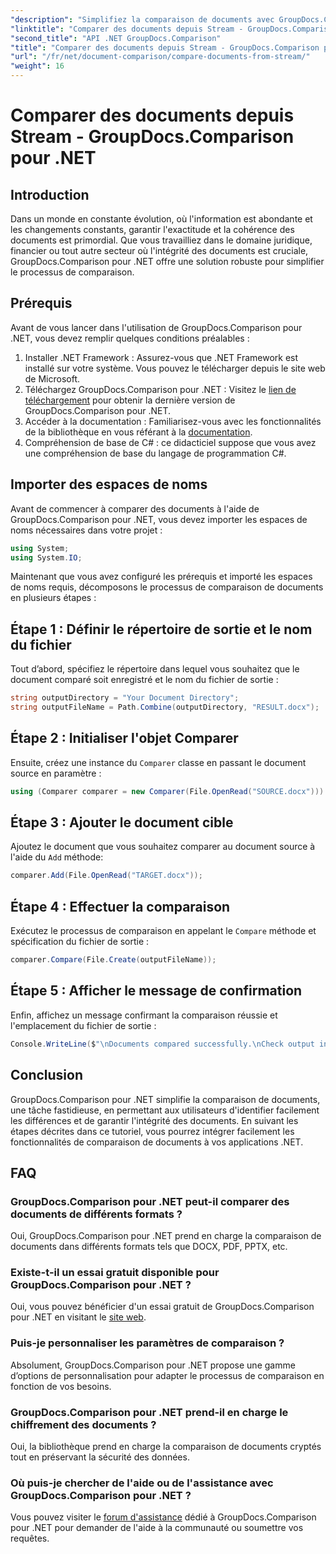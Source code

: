 ```yaml
---
"description": "Simplifiez la comparaison de documents avec GroupDocs.Comparison pour .NET. Comparez vos documents facilement et garantissez l'exactitude de vos fichiers."
"linktitle": "Comparer des documents depuis Stream - GroupDocs.Comparison pour .NET"
"second_title": "API .NET GroupDocs.Comparison"
"title": "Comparer des documents depuis Stream - GroupDocs.Comparison pour .NET"
"url": "/fr/net/document-comparison/compare-documents-from-stream/"
"weight": 16
---
```


# Comparer des documents depuis Stream - GroupDocs.Comparison pour .NET

## Introduction
Dans un monde en constante évolution, où l'information est abondante et les changements constants, garantir l'exactitude et la cohérence des documents est primordial. Que vous travailliez dans le domaine juridique, financier ou tout autre secteur où l'intégrité des documents est cruciale, GroupDocs.Comparison pour .NET offre une solution robuste pour simplifier le processus de comparaison.
## Prérequis
Avant de vous lancer dans l'utilisation de GroupDocs.Comparison pour .NET, vous devez remplir quelques conditions préalables :
1. Installer .NET Framework : Assurez-vous que .NET Framework est installé sur votre système. Vous pouvez le télécharger depuis le site web de Microsoft.
2. Téléchargez GroupDocs.Comparison pour .NET : Visitez le [lien de téléchargement](https://releases.groupdocs.com/comparison/net/) pour obtenir la dernière version de GroupDocs.Comparison pour .NET.
3. Accéder à la documentation : Familiarisez-vous avec les fonctionnalités de la bibliothèque en vous référant à la [documentation](https://tutorials.groupdocs.com/comparison/net/).
4. Compréhension de base de C# : ce didacticiel suppose que vous avez une compréhension de base du langage de programmation C#.

## Importer des espaces de noms
Avant de commencer à comparer des documents à l'aide de GroupDocs.Comparison pour .NET, vous devez importer les espaces de noms nécessaires dans votre projet :
```csharp
using System;
using System.IO;
```
Maintenant que vous avez configuré les prérequis et importé les espaces de noms requis, décomposons le processus de comparaison de documents en plusieurs étapes :
## Étape 1 : Définir le répertoire de sortie et le nom du fichier
Tout d’abord, spécifiez le répertoire dans lequel vous souhaitez que le document comparé soit enregistré et le nom du fichier de sortie :
```csharp
string outputDirectory = "Your Document Directory";
string outputFileName = Path.Combine(outputDirectory, "RESULT.docx");
```
## Étape 2 : Initialiser l'objet Comparer
Ensuite, créez une instance du `Comparer` classe en passant le document source en paramètre :
```csharp
using (Comparer comparer = new Comparer(File.OpenRead("SOURCE.docx")))
```
## Étape 3 : Ajouter le document cible
Ajoutez le document que vous souhaitez comparer au document source à l'aide du `Add` méthode:
```csharp
comparer.Add(File.OpenRead("TARGET.docx"));
```
## Étape 4 : Effectuer la comparaison
Exécutez le processus de comparaison en appelant le `Compare` méthode et spécification du fichier de sortie :
```csharp
comparer.Compare(File.Create(outputFileName));
```
## Étape 5 : Afficher le message de confirmation
Enfin, affichez un message confirmant la comparaison réussie et l'emplacement du fichier de sortie :
```csharp
Console.WriteLine($"\nDocuments compared successfully.\nCheck output in {outputDirectory}.");
```

## Conclusion
GroupDocs.Comparison pour .NET simplifie la comparaison de documents, une tâche fastidieuse, en permettant aux utilisateurs d'identifier facilement les différences et de garantir l'intégrité des documents. En suivant les étapes décrites dans ce tutoriel, vous pourrez intégrer facilement les fonctionnalités de comparaison de documents à vos applications .NET.
## FAQ
### GroupDocs.Comparison pour .NET peut-il comparer des documents de différents formats ?
Oui, GroupDocs.Comparison pour .NET prend en charge la comparaison de documents dans différents formats tels que DOCX, PDF, PPTX, etc.
### Existe-t-il un essai gratuit disponible pour GroupDocs.Comparison pour .NET ?
Oui, vous pouvez bénéficier d'un essai gratuit de GroupDocs.Comparison pour .NET en visitant le [site web](https://releases.groupdocs.com/).
### Puis-je personnaliser les paramètres de comparaison ?
Absolument, GroupDocs.Comparison pour .NET propose une gamme d’options de personnalisation pour adapter le processus de comparaison en fonction de vos besoins.
### GroupDocs.Comparison pour .NET prend-il en charge le chiffrement des documents ?
Oui, la bibliothèque prend en charge la comparaison de documents cryptés tout en préservant la sécurité des données.
### Où puis-je chercher de l'aide ou de l'assistance avec GroupDocs.Comparison pour .NET ?
Vous pouvez visiter le [forum d'assistance](https://forum.groupdocs.com/c/comparison/12) dédié à GroupDocs.Comparison pour .NET pour demander de l'aide à la communauté ou soumettre vos requêtes.